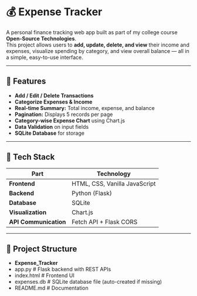 # 💰 Expense Tracker  

A personal finance tracking web app built as part of my college course **Open-Source Technologies**.  
This project allows users to **add, update, delete, and view** their income and expenses, visualize spending by category, and view overall balance — all in a simple, easy-to-use interface.

---

## 🚀 Features  

- **Add / Edit / Delete Transactions**  
- **Categorize Expenses & Income**  
- **Real-time Summary:** Total income, expense, and balance  
- **Pagination:** Displays 5 records per page  
- **Category-wise Expense Chart** using Chart.js  
- **Data Validation** on input fields  
- **SQLite Database** for storage  

---

## 🧠 Tech Stack  

| Part | Technology |
|------|-------------|
| **Frontend** | HTML, CSS, Vanilla JavaScript |
| **Backend** | Python (Flask) |
| **Database** | SQLite | 
| **Visualization** | Chart.js |
| **API Communication** | Fetch API + Flask CORS |

---

## 📂 Project Structure  

- **Expense_Tracker**
-    app.py # Flask backend with REST APIs
-    index.html # Frontend UI
-    expenses.db # SQLite database file (auto-created if missing)
-    README.md # Documentation

